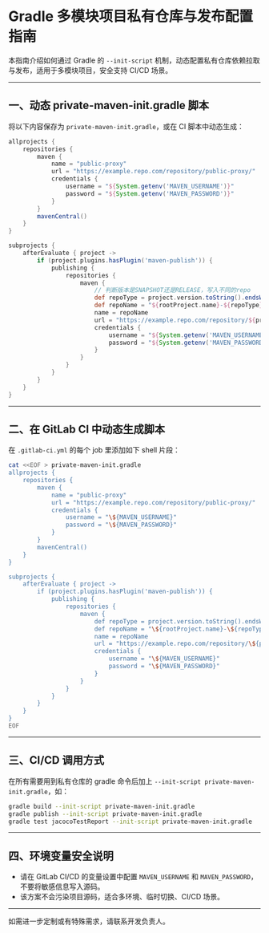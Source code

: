 # Gradle 多模块项目私有仓库与发布配置指南

本指南介绍如何通过 Gradle 的 `--init-script` 机制，动态配置私有仓库依赖拉取与发布，适用于多模块项目，安全支持 CI/CD 场景。

---

## 一、动态 private-maven-init.gradle 脚本

将以下内容保存为 `private-maven-init.gradle`，或在 CI 脚本中动态生成：

```groovy
allprojects {
    repositories {
        maven {
            name = "public-proxy"
            url = "https://example.repo.com/repository/public-proxy/"
            credentials {
                username = "${System.getenv('MAVEN_USERNAME')}"
                password = "${System.getenv('MAVEN_PASSWORD')}"
            }
        }
        mavenCentral()
    }
}

subprojects {
    afterEvaluate { project ->
        if (project.plugins.hasPlugin('maven-publish')) {
            publishing {
                repositories {
                    maven {
                        // 判断版本是SNAPSHOT还是RELEASE，写入不同的repo
                        def repoType = project.version.toString().endsWith("SNAPSHOT") ? "snapshots" : "releases"
                        def repoName = "${rootProject.name}-${repoType}"
                        name = repoName
                        url = "https://example.repo.com/repository/${project.name}/"
                        credentials {
                            username = "${System.getenv('MAVEN_USERNAME')}"
                            password = "${System.getenv('MAVEN_PASSWORD')}"
                        }
                    }
                }
            }
        }
    }
}
```

---

## 二、在 GitLab CI 中动态生成脚本

在 `.gitlab-ci.yml` 的每个 job 里添加如下 shell 片段：

```bash
cat <<EOF > private-maven-init.gradle
allprojects {
    repositories {
        maven {
            name = "public-proxy"
            url = "https://example.repo.com/repository/public-proxy/"
            credentials {
                username = "\${MAVEN_USERNAME}"
                password = "\${MAVEN_PASSWORD}"
            }
        }
        mavenCentral()
    }
}

subprojects {
    afterEvaluate { project ->
        if (project.plugins.hasPlugin('maven-publish')) {
            publishing {
                repositories {
                    maven {
                        def repoType = project.version.toString().endsWith("SNAPSHOT") ? "snapshots" : "releases"
                        def repoName = "\${rootProject.name}-\${repoType}"
                        name = repoName
                        url = "https://example.repo.com/repository/\${project.name}/"
                        credentials {
                            username = "\${MAVEN_USERNAME}"
                            password = "\${MAVEN_PASSWORD}"
                        }
                    }
                }
            }
        }
    }
}
EOF
```

---

## 三、CI/CD 调用方式

在所有需要用到私有仓库的 gradle 命令后加上 `--init-script private-maven-init.gradle`，如：

```bash
gradle build --init-script private-maven-init.gradle
gradle publish --init-script private-maven-init.gradle
gradle test jacocoTestReport --init-script private-maven-init.gradle
```

---

## 四、环境变量安全说明

- 请在 GitLab CI/CD 的变量设置中配置 `MAVEN_USERNAME` 和 `MAVEN_PASSWORD`，不要将敏感信息写入源码。
- 该方案不会污染项目源码，适合多环境、临时切换、CI/CD 场景。

---

如需进一步定制或有特殊需求，请联系开发负责人。 